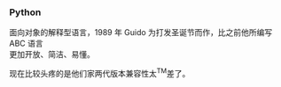 ### Python

面向对象的解释型语言，1989 年 Guido 为打发圣诞节而作，比之前他所编写 ABC 语言  
更加开放、简洁、易懂。

现在比较头疼的是他们家两代版本兼容性太<sup>TM</sup>差了。

